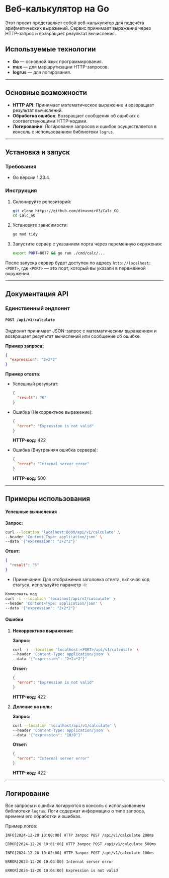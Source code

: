 # Веб-калькулятор на Go

Этот проект представляет собой веб-калькулятор для подсчёта арифметических выражений. Сервис принимает выражение через HTTP-запрос и возвращает результат вычисления.

## Используемые технологии

- **Go** — основной язык программирования.
- **mux** — для маршрутизации HTTP-запросов.
- **logrus** — для логирования.

---

## Основные возможности

- **HTTP API**: Принимает математическое выражение и возвращает результат вычислений.
- **Обработка ошибок**: Возвращает сообщения об ошибках с соответствующими HTTP-кодами.
- **Логирование**: Логирование запросов и ошибок осуществляется в консоль с использованием библиотеки `logrus`.

---

## Установка и запуск

### Требования

- Go версии 1.23.4.

### Инструкция

1. Склонируйте репозиторий:
   ```bash
   git clone https://github.com/dimasmir03/Calc_GO
   cd Calc_GO
   ```

2. Установите зависимости:
   ```bash
   go mod tidy
   ```

3. Запустите сервер с указанием порта через переменную окружения:
   ```bash
   export PORT=8877 && go run ./cmd/calc/...
   ```

После запуска сервер будет доступен по адресу `http://localhost:<PORT>`, где `<PORT>` — это порт, который вы указали в переменной окружения.

---

## Документация API

### Единственный эндпоинт

#### `POST /api/v1/calculate`

Эндпоинт принимает JSON-запрос с математическим выражением и возвращает результат вычислений или сообщение об ошибке.

**Пример запроса:**
```json
{
  "expression": "2+2*2"
}
```

**Пример ответа:**

- Успешный результат:
  ```json
  {
    "result": "6"
  }
  ```

- Ошибка (Некорректное выражение):
  ```json
  {
    "error": "Expression is not valid"
  }
  ```
  **HTTP-код:** 422

- Ошибка (Внутренняя ошибка сервера):
  ```json
  {
    "error": "Internal server error"
  }
  ```
  **HTTP-код:** 500

---

## Примеры использования

#### Успешные вычисления

**Запрос:**
```bash
curl --location 'localhost:8080/api/v1/calculate' \
--header 'Content-Type: application/json' \
--data '{"expression": "2+2*2"}'
```

**Ответ:**
```json
{
  "result": "6"
}
```

- Примечание: Для отображения заголовка ответа, включая код статуса, используйте параметр -i:

```bash
Копировать код
curl -i --location 'localhost/api/v1/calculate' \
--header 'Content-Type: application/json' \
--data '{"expression": "2+2*2"}'
```

#### Ошибки

1. **Некорректное выражение:**

   **Запрос:**
   ```bash
   curl -i --location 'localhost:<PORT>/api/v1/calculate' \
   --header 'Content-Type: application/json' \
   --data '{"expression": "2+2a*2"}'
   ```

   **Ответ:**
   ```json
   {
     "error": "Expression is not valid"
   }
   ```

   **HTTP-код:** 422

2. **Деление на ноль:**

   **Запрос:**
   ```bash
   curl --location 'localhost/api/v1/calculate' \
   --header 'Content-Type: application/json' \
   --data '{"expression": "10/0"}'
   ```

   **Ответ:**
   ```json
   {
     "error": "Internal server error"
   }
   ```

   **HTTP-код:** 422

---

## Логирование

Все запросы и ошибки логируются в консоль с использованием библиотеки `logrus`. Логи содержат информацию о типе запроса, времени его обработки и ошибках.

Пример логов:
```
INFO[2024-12-20 10:00:00] HTTP Запрос POST /api/v1/calculate 200ms
```
```
ERROR[2024-12-20 10:01:00] HTTP Запрос POST /api/v1/calculate 500ms
```
```
INFO[2024-12-20 10:02:00] HTTP Запрос POST /api/v1/calculate 100ms
```
```
ERROR[2024-12-20 10:03:00] Internal server error
```
```
ERROR[2024-12-20 10:04:00] Expression is not valid
```